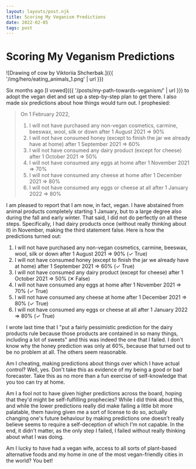 ```yaml
---
layout: layouts/post.njk
title: Scoring My Veganism Predictions
date: 2022-02-05
tags: post
---
```


# Scoring My Veganism Predictions

![Drawing of cow by Viktoriia Shcherbak.]({{ '/img/hero/eating_animals_1.png' | url }})

Six months ago [I vowed]({{ '/posts/my-path-towards-veganism/' | url }}) to adopt the vegan diet and set up a step-by-step plan to get there. I also made six predictions about how things would turn out. I prophesied:

> On 1 February 2022,
>
> 1. I will not have purchased any non-vegan cosmetics, carmine, beeswax, wool, silk or down after 1 August 2021 ⇒ 90%
> 2. I will not have consumed honey (except to finish the jar we already have at home) after 1 September 2021 ⇒ 60%
> 3. I will not have consumed any dairy product (except for cheese) after 1 October 2021 ⇒ 50%
> 4. I will not have consumed any eggs at home after 1 November 2021 ⇒ 70%
> 5. I will not have consumed any cheese at home after 1 December 2021 ⇒ 80%
> 6. I will not have consumed any eggs or cheese at all after 1 January 2022 ⇒ 80%

I am pleased to report that I am now, in fact, vegan. I have abstained from animal products completely starting 1 January, but to a large degree also during the fall and early winter. That said, I did not do perfectly on all these steps. Specifically, I had dairy products once (without really thinking about it) in November, making the third statement false. Here is how the predictions turned out:

1. I will not have purchased any non-vegan cosmetics, carmine, beeswax, wool, silk or down after 1 August 2021 ⇒ 90% (✓ True)
2. I will not have consumed honey (except to finish the jar we already have at home) after 1 September 2021 ⇒ 60% (✓ True)
3. I will not have consumed any dairy product (except for cheese) after 1 October 2021 ⇒ 50% (✕ False)
4. I will not have consumed any eggs at home after 1 November 2021 ⇒ 70% (✓ True)
5. I will not have consumed any cheese at home after 1 December 2021 ⇒ 80% (✓ True)
6. I will not have consumed any eggs or cheese at all after 1 January 2022 ⇒ 80% (✓ True)

I wrote last time that I "put a fairly pessimistic prediction for the dairy products rule because those products are contained in so many things, including a lot of sweets" and this was indeed the one that I failed. I don't know why the honey prediction was only at 60%, because that turned out to be no problem at all. The others seem reasonable.

Am I cheating, making predictions about things over which I have actual control? Well, yes. Don't take this as evidence of my being a good or bad forecaster. Take this as no more than a fun exercise of self-knowledge that you too can try at home.

Am I a fool not to have given higher predictions across the board, hoping that they'd might be self-fulfilling prophecies? While I did think about this, and while the lower predictions really did make failing a little bit more palatable, them having given me a sort of license to do so, actually changing one's future behaviour by making predictions one doesn't really believe seems to require a self-deception of which I'm not capable. In the end, it didn't matter, as the only step I failed, I failed without really thinking about what I was doing.

Am I lucky to have had a vegan wife, access to all sorts of plant-based alternative foods and my home in one of the most vegan-friendly cities in the world? You bet!
